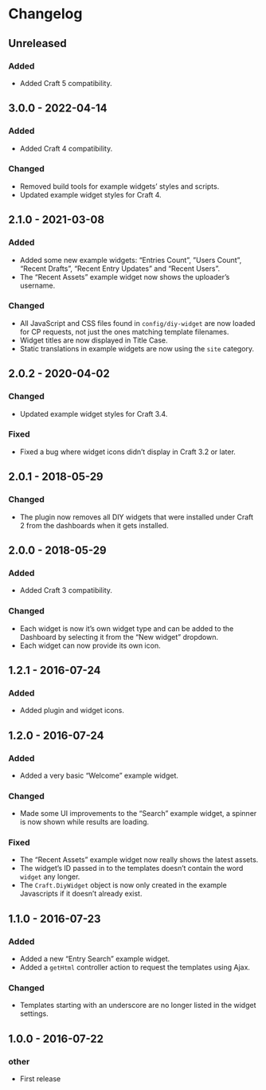# Changelog

## Unreleased

### Added
- Added Craft 5 compatibility.

## 3.0.0 - 2022-04-14

### Added
- Added Craft 4 compatibility.

### Changed
- Removed build tools for example widgets’ styles and scripts.
- Updated example widget styles for Craft 4.

## 2.1.0 - 2021-03-08

### Added
- Added some new example widgets: “Entries Count”, ”Users Count”, “Recent Drafts”, “Recent Entry Updates” and “Recent Users”.
- The “Recent Assets” example widget now shows the uploader’s username.

### Changed
- All JavaScript and CSS files found in `config/diy-widget` are now loaded for CP requests, not just the ones matching template filenames.
- Widget titles are now displayed in Title Case.
- Static translations in example widgets are now using the `site` category.

## 2.0.2 - 2020-04-02

### Changed
- Updated example widget styles for Craft 3.4.

### Fixed
- Fixed a bug where widget icons didn’t display in Craft 3.2 or later.

## 2.0.1 - 2018-05-29

### Changed
- The plugin now removes all DIY widgets that were installed under Craft 2 from the dashboards when it gets installed.

## 2.0.0 - 2018-05-29

### Added
- Added Craft 3 compatibility.

### Changed
- Each widget is now it’s own widget type and can be added to the Dashboard by selecting it from the “New widget” dropdown.
- Each widget can now provide its own icon.

## 1.2.1 - 2016-07-24

### Added
- Added plugin and widget icons.

## 1.2.0 - 2016-07-24

### Added
- Added a very basic “Welcome” example widget.

### Changed
- Made some UI improvements to the “Search” example widget, a spinner is now shown while results are loading.

### Fixed
- The “Recent Assets” example widget now really shows the latest assets.
- The widget’s ID passed in to the templates doesn’t contain the word `widget` any longer.
- The `Craft.DiyWidget` object is now only created in the example Javascripts if it doesn’t already exist.

## 1.1.0 - 2016-07-23

### Added
- Added a new “Entry Search” example widget.
- Added a `getHtml` controller action to request the templates using Ajax.

### Changed
- Templates starting with an underscore are no longer listed in the widget settings.

## 1.0.0 - 2016-07-22

### __other__
- First release
